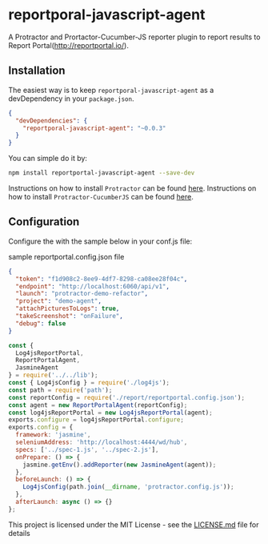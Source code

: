 # reportporal-javascript-agent


A Protractor and Prortactor-Cucumber-JS reporter plugin to report results to Report Portal(http://reportportal.io/).


## Installation
The easiest way is to keep `reportporal-javascript-agent` as a devDependency in your `package.json`.
```json
{
  "devDependencies": {
    "reportporal-javascript-agent": "~0.0.3"
  }
}
```
You can simple do it by:
```bash
npm install reportportal-javascript-agent --save-dev
```
Instructions on how to install `Protractor` can be found [here](http://www.protractortest.org/#/protractor-setup).
Instructions on how to install `Protractor-CucumberJS` can be found [here](https://github.com/protractor-cucumber-framework/protractor-cucumber-framework).

## Configuration
Configure the with the sample below in your conf.js file:

sample reportportal.config.json file
```json
{
  "token": "f1d908c2-8ee9-4df7-8298-ca08ee28f04c",
  "endpoint": "http://localhost:6060/api/v1",
  "launch": "protractor-demo-refactor",
  "project": "demo-agent",
  "attachPicturesToLogs": true,
  "takeScreenshot": "onFailure",
  "debug": false
}

```
```js
const {
  Log4jsReportPortal,
  ReportPortalAgent,
  JasmineAgent
} = require('../../lib');
const { Log4jsConfig } = require('./log4js');
const path = require('path');
const reportConfig = require('./report/reportportal.config.json');
const agent = new ReportPortalAgent(reportConfig);
const log4jsReportPortal = new Log4jsReportPortal(agent);
exports.configure = log4jsReportPortal.configure;
exports.config = {
  framework: 'jasmine',
  seleniumAddress: 'http://localhost:4444/wd/hub',
  specs: ['../spec-1.js', '../spec-2.js'],
  onPrepare: () => {
    jasmine.getEnv().addReporter(new JasmineAgent(agent));
  },
  beforeLaunch: () => {
    Log4jsConfig(path.join(__dirname, 'protractor.config.js'));
  },
  afterLaunch: async () => {}
};

```

This project is licensed under the MIT License - see the [LICENSE.md](LICENSE.md) file for details
